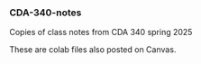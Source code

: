 ### CDA-340-notes
Copies of class notes from CDA 340 spring 2025

These are colab files also posted on Canvas.
